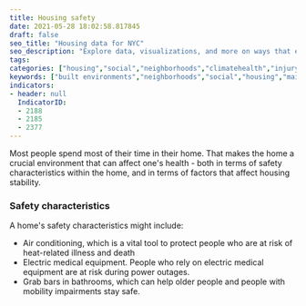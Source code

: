 ```yaml
---
title: Housing safety
date: 2021-05-28 18:02:58.817845
draft: false
seo_title: "Housing data for NYC"
seo_description: "Explore data, visualizations, and more on ways that environments shape health in New York City's neighborhoods.."
tags: 
categories: ["housing","social","neighborhoods","climatehealth","injuryandviolence"]
keywords: ["built environments","neighborhoods","social","housing","maintenance","maintenance deficiencies","healthy housing","evictions","crowding","home ownership"]
indicators:
- header: null
  IndicatorID:
  - 2188
  - 2185
  - 2377
---
```


Most people spend most of their time in their home. That makes the home a crucial environment that can affect one's health - both in terms of safety characteristics within the home, and in terms of factors that affect housing stability.

### Safety characteristics
A home's safety characteristics might include:
- Air conditioning, which is a vital tool to protect people who are at risk of heat-related illness and death
- Electric medical equipment. People who rely on electric medical equipment are at risk during power outages.
- Grab bars in bathrooms, which can help older people and people with mobility impairments stay safe.
